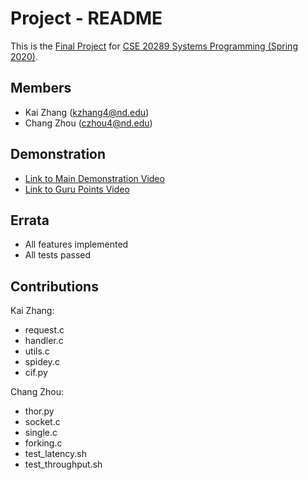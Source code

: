 # Project - README

This is the [Final Project] for [CSE 20289 Systems Programming (Spring 2020)].

## Members

- Kai Zhang (kzhang4@nd.edu)
- Chang Zhou (czhou4@nd.edu)

## Demonstration

- [Link to Main Demonstration Video]
- [Link to Guru Points Video]

## Errata

- All features implemented
- All tests passed

## Contributions

Kai Zhang:
- request.c
- handler.c
- utils.c
- spidey.c
- cif.py


Chang Zhou:
- thor.py
- socket.c
- single.c
- forking.c
- test_latency.sh
- test_throughput.sh


[Final Project]: https://www3.nd.edu/~pbui/teaching/cse.20289.sp20/project.html
[CSE 20289 Systems Programming (Spring 2020)]: https://www3.nd.edu/~pbui/teaching/cse.20289.sp20/
[Link to Main Demonstration Video]: https://youtu.be/SZKTTjMyuIM
[Link to Guru Points Video]: https://youtu.be/sES9rAJyyP0
